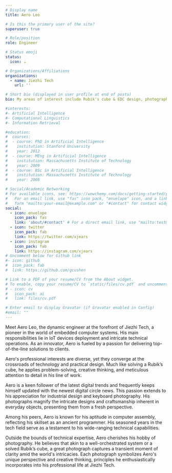 ```yaml
---
# Display name
title: Aero Leo

# Is this the primary user of the site?
superuser: true

# Role/position
role: Engineer

# Status emoji
status:
  icon: ☕️

# Organizations/Affiliations
organizations:
  - name: Jiezhi Tech
    url: ''

# Short bio (displayed in user profile at end of posts)
bio: My areas of interest include Rubik's cube & EDC design, photographing and embedded computer systems.

#interests:
#- Artificial Intelligence
#- Computational Linguistics
#- Information Retrieval

#education:
#  courses:
#  - course: PhD in Artificial Intelligence
#    institution: Stanford University
#    year: 2012
#  - course: MEng in Artificial Intelligence
#    institution: Massachusetts Institute of Technology
#    year: 2009
#  - course: BSc in Artificial Intelligence
#    institution: Massachusetts Institute of Technology
#    year: 2008

# Social/Academic Networking
# For available icons, see: https://wowchemy.com/docs/getting-started/page-builder/#icons
#   For an email link, use "fas" icon pack, "envelope" icon, and a link in the
#   form "mailto:your-email@example.com" or "#contact" for contact widget.
social:
  - icon: envelope
    icon_pack: fas
    link: 'about/#contact' # For a direct email link, use "mailto:test@example.org".
  - icon: twitter
    icon_pack: fab
    link: https://twitter.com/xjears
  - icon: instagram
    icon_pack: fab
    link: https://instagram.com/xjears
# Uncomment below for Github link
#- icon: github
#  icon_pack: fab
#  link: https://github.com/gcushen

# Link to a PDF of your resume/CV from the About widget.
# To enable, copy your resume/CV to `static/files/cv.pdf` and uncomment the lines below.
# - icon: cv
#   icon_pack: ai
#   link: files/cv.pdf

# Enter email to display Gravatar (if Gravatar enabled in Config)
#email: ""
---
```


Meet Aero Leo, the dynamic engineer at the forefront of Jiezhi Tech, a pioneer in the world of embedded computer systems. His main responsibilities lie in IoT devices deployment and intricate technical operations. As an innovator, Aero is fueled by a passion for delivering top-of-the-line solutions to clients.

Aero's professional interests are diverse, yet they converge at the crossroads of technology and practical design. Much like solving a Rubik’s cube, he applies problem-solving, creative thinking, and meticulous attention to detail in his line of work.

Aero is a keen follower of the latest digital trends and frequently keeps himself updated with the newest digital circle news. This passion extends to his appreciation for industrial design and keyboard photography. His photographs magnify the intricate designs and craftsmanship inherent in everyday objects, presenting them from a fresh perspective.

Among his peers, Aero is known for his aptitude in computer assembly, reflecting his skillset as an ancient programmer. His seasoned years in the tech field serve as a testament to his wide-ranging technical capabilities.

Outside the bounds of technical expertise, Aero cherishes his hobby of photography. He believes that akin to a well-orchestrated system or a solved Rubik’s cube, a great photograph captures a transient moment of clarity amid the world's intricacies. Each photograph symbolizes Aero's unique perspective and creative thinking, principles he enthusiastically incorporates into his professional life at Jiezhi Tech.